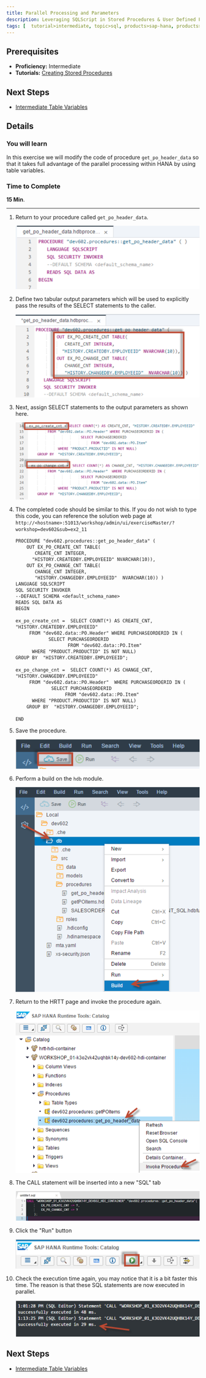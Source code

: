 ```yaml
---
title: Parallel Processing and Parameters
description: Leveraging SQLScript in Stored Procedures & User Defined Functions
tags: [  tutorial>intermediate, topic>sql, products>sap-hana, products>sap-hana\,-express-edition ]
---
```

## Prerequisites  
 - **Proficiency:** Intermediate
 - **Tutorials:** [Creating Stored Procedures](http://go.sap.com/developer/tutorials/xsa-sqlscript-stored-proc.html)

## Next Steps
 - [Intermediate Table Variables](http://go.sap.com/developer/tutorials/xsa-sqlscript-table-var.html)

## Details
### You will learn  
In this exercise we will modify the code of procedure `get_po_header_data`  so that it takes full advantage of the parallel processing within HANA by using table variables.

### Time to Complete
**15 Min**.

---

1. Return to your procedure called `get_po_header_data`.
	
	![Existing Procedure](1.png)
	
2. Define two tabular output parameters which will be used to explicitly pass the results of the SELECT statements to the caller. 

	![Define output](2.png)

3. Next, assign SELECT statements to the output parameters as shown here.

	![assign select](3.png)

4. The completed code should be similar to this. If you do not wish to type this code, you can reference the solution web page at `http://<hostname>:51013/workshop/admin/ui/exerciseMaster/?workshop=dev602&sub=ex2_11`

    ```
    PROCEDURE "dev602.procedures::get_po_header_data" ( 
        OUT EX_PO_CREATE_CNT TABLE( 
           CREATE_CNT INTEGER,
          "HISTORY.CREATEDBY.EMPLOYEEID" NVARCHAR(10)), 
        OUT EX_PO_CHANGE_CNT TABLE(
           CHANGE_CNT INTEGER,
           "HISTORY.CHANGEDBY.EMPLOYEEID"  NVARCHAR(10)) )  
   	LANGUAGE SQLSCRIPT
   	SQL SECURITY INVOKER
   	--DEFAULT SCHEMA <default_schema_name>
   	READS SQL DATA AS
	BEGIN

	ex_po_create_cnt =  SELECT COUNT(*) AS CREATE_CNT, "HISTORY.CREATEDBY.EMPLOYEEID" 
         FROM "dev602.data::PO.Header" WHERE PURCHASEORDERID IN (
                SELECT PURCHASEORDERID 
                       FROM "dev602.data::PO.Item" 
          WHERE "PRODUCT.PRODUCTID" IS NOT NULL)
  	GROUP BY  "HISTORY.CREATEDBY.EMPLOYEEID";
    
	ex_po_change_cnt =  SELECT COUNT(*) AS CHANGE_CNT, "HISTORY.CHANGEDBY.EMPLOYEEID" 
         FROM "dev602.data::PO.Header"  WHERE PURCHASEORDERID IN (
                 SELECT PURCHASEORDERID 
                      FROM "dev602.data::PO.Item"
          WHERE "PRODUCT.PRODUCTID" IS NOT NULL)
        GROUP BY  "HISTORY.CHANGEDBY.EMPLOYEEID";

	END
    ```

5. Save the procedure.

	![Save Procedure](5.png)

6. Perform a build on the `hdb` module.

	![Build Module](6.png)

7. Return to the HRTT page and invoke the procedure again.

	![HRTT](7.png)

8. The CALL statement will be inserted into a new "SQL" tab

	![Call statement](8.png)

9. Click the "Run" button

	![Run](9.png)

10. Check the execution time again, you may notice that it is a bit faster this time. The reason is that these SQL statements are now executed in parallel. 

	![Check execution time](10.png)


## Next Steps
 - [Intermediate Table Variables](http://go.sap.com/developer/tutorials/xsa-sqlscript-table-var.html)
